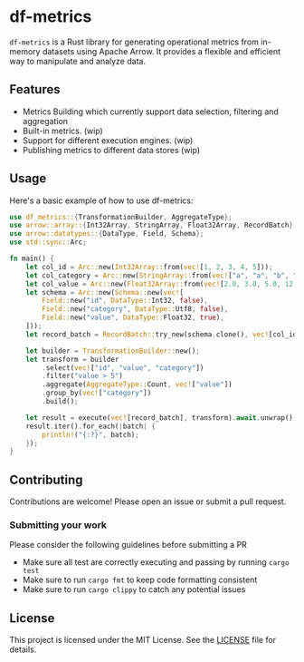 # df-metrics

`df-metrics` is a Rust library for generating operational metrics from in-memory datasets using Apache Arrow. It provides a flexible and efficient way to manipulate and analyze data.

## Features

- Metrics Building which currently support data selection, filtering and aggregation
- Built-in metrics. (wip) 
- Support for different execution engines. (wip)
- Publishing metrics to different data stores (wip)

## Usage

Here's a basic example of how to use df-metrics:
```rust
use df_metrics::{TransformationBuilder, AggregateType};
use arrow::array::{Int32Array, StringArray, Float32Array, RecordBatch};
use arrow::datatypes::{DataType, Field, Schema};
use std::sync::Arc;

fn main() {
    let col_id = Arc::new(Int32Array::from(vec![1, 2, 3, 4, 5]));
    let col_category = Arc::new(StringArray::from(vec!["a", "a", "b", "b", "c"]));
    let col_value = Arc::new(Float32Array::from(vec![2.0, 3.0, 5.0, 12.3, 9.5]));
    let schema = Arc::new(Schema::new(vec![
        Field::new("id", DataType::Int32, false),
        Field::new("category", DataType::Utf8, false),
        Field::new("value", DataType::Float32, true),
    ]));
    let record_batch = RecordBatch::try_new(schema.clone(), vec![col_id, col_category, col_value]).unwrap();

    let builder = TransformationBuilder::new();
    let transform = builder
        .select(vec!["id", "value", "category"])
        .filter("value > 5")
        .aggregate(AggregateType::Count, vec!["value"])
        .group_by(vec!["category"])
        .build();

    let result = execute(vec![record_batch], transform).await.unwrap();
    result.iter().for_each(|batch| {
        println!("{:?}", batch);
    });
}
```

## Contributing

Contributions are welcome! Please open an issue or submit a pull request.

### Submitting your work
Please consider the following guidelines before submitting a PR
* Make sure all test are correctly executing and passing by running `cargo test`
* Make sure to run `cargo fmt` to keep code formatting consistent
* Make sure to run `cargo clippy` to catch any potential issues

## License
This project is licensed under the MIT License. See the [LICENSE](LICENSE) file for details.

